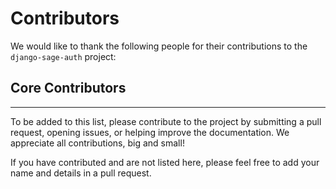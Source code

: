 # Contributors

We would like to thank the following people for their contributions to the `django-sage-auth` project:

## Core Contributors

---

To be added to this list, please contribute to the project by submitting a pull request, opening issues, or helping improve the documentation. We appreciate all contributions, big and small!

If you have contributed and are not listed here, please feel free to add your name and details in a pull request.
